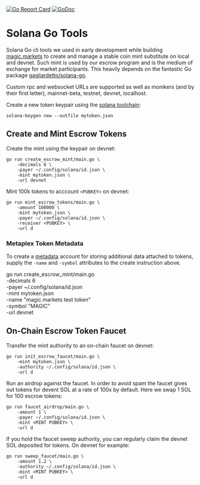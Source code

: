 [![Go Report Card](https://goreportcard.com/badge/github.com/magicmarkets/solana-go-tools)](https://goreportcard.com/report/github.com/magicmarkets/solana-go-tools)
[![GoDoc](https://godoc.org/github.com/magicmarkets/solana-go-tools?status.svg)](https://godoc.org/github.com/magicmarkets/solana-go-tools)

# Solana Go Tools

Solana Go cli tools we used in early development while building
[magic.markets](https://magic.markets) to create and manage a stable coin mint
substitute on local and devnet. Such mint is used by our escrow program and is
the medium of exchange for market participants. This heavily depends on the
fantastic Go package
[gagliardetto/solana-go](https://github.com/gagliardetto/solana-go).

Custom rpc and websocket URLs are supported as well as monikers (and by their
first letter), mainnet-beta, testnet, devnet, localhost.

Create a new token keypair using the [solana
toolchain](https://github.com/solana-labs/solana/releases):

    solana-keygen new --outfile mytoken.json

## Create and Mint Escrow Tokens

Create the mint using the keypair on devnet:

    go run create_escrow_mint/main.go \
        -decimals 6 \
        -payer ~/.config/solana/id.json \
        -mint mytoken.json \
        -url devnet

Mint 100k tokens to acccount `<PUBKEY>` on devnet:

    go run mint_escrow_tokens/main.go \
        -amount 100000 \
        -mint mytoken.json \
        -payer ~/.config/solana/id.json \
        -receiver <PUBKEY> \
        -url d

### Metaplex Token Metadata

To create a
[metadata](https://docs.metaplex.com/programs/token-metadata/accounts#metadata)
account for storing additional data attached to tokens, supply the `-name` and
`-symbol` attributes to the create instruction above.

go run create_escrow_mint/main.go \
    -decimals 6 \
    -payer ~/.config/solana/id.json \
    -mint mytoken.json \
    -name "magic.markets test token" \
    -symbol "MAGIC" \
    -url devnet

## On-Chain Escrow Token Faucet

Transfer the mint authority to an on-chain faucet on devnet:

    go run init_escrow_faucet/main.go \
        -mint mytoken.json \
        -authority ~/.config/solana/id.json \
        -url d

Run an airdrop against the faucet. In order to avoid spam the faucet gives out
tokens for devent SOL at a rate of 100x by default. Here we swap 1 SOL for 100
escrow tokens:

    go run faucet_airdrop/main.go \
        -amount 1 \
        -payer ~/.config/solana/id.json \
        -mint <MINT PUBKEY> \
        -url d

If you hold the faucet sweep authority, you can regularly claim the devnet SOL
deposited for tokens. On devnet for example:

    go run sweep_faucet/main.go \
        -amount 1.2 \
        -authority ~/.config/solana/id.json \
        -mint <MINT PUBKEY> \
        -url d
